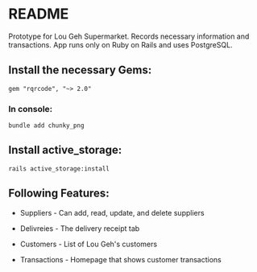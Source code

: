 # README

Prototype for Lou Geh Supermarket. Records necessary information and transactions. App runs only on Ruby on Rails and uses PostgreSQL. 

## Install the necessary Gems:

```
gem "rqrcode", "~> 2.0"
```
### In console:
```
bundle add chunky_png
```

## Install active_storage:

```
rails active_storage:install
```

## Following Features:
* Suppliers - Can add, read, update, and delete suppliers

* Delivreies - The delivery receipt tab

* Customers - List of Lou Geh's customers

* Transactions - Homepage that shows customer transactions
